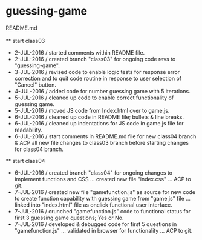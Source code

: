 # guessing-game
README.md<br/>
<br/>
** start class03<br/>
* 2-JUL-2016 / started comments within README file.<br/>
* 2-JUL-2016 / created branch "class03" for ongoing code revs to "guessing-game".<br/>
* 3-JUL-2016 / revised code to enable logic tests for response error correction and to quit code routine in response to user selection of "Cancel" button.<br/>
* 4-JUL-2016 / added code for number guessing game with 5 iterations.<br/>
* 5-JUL-2016 / cleaned up code to enable correct functionality of guessing game.<br/>
* 5-JUL-2016 / moved JS code from Index.html over to game.js.<br/>
* 6-JUL-2016 / cleaned up code in README file; bullets & line breaks.<br/>
* 6-JUL-2016 / cleaned up indentations for JS code in game.js file for readability.<br/>
* 6-JUL-2016 / start comments in README.md file for new class04 branch & ACP all new file changes to class03 branch before starting changes for class04 branch.<br/>

** start class04<br/>
* 6-JUL-2016 / created branch "class04" for ongoing changes to implement functions and CSS ... created new file "index.css" ... ACP to git.
* 7-JUL-2016 / created new file "gamefunction.js" as source for new code to create function capability with guessing game from "game.js" file ... linked into "index.html" file as onclick functional user interface.
* 7-JUL-2016 / crunched "gamefunction.js" code to functional status for first 3 guessing game questions; Yes or No.
* 7-JUL-2016 / developed & debugged code for first 5 questions in "gamefunction.js" ... validated in browser for functionality ... ACP to git.
